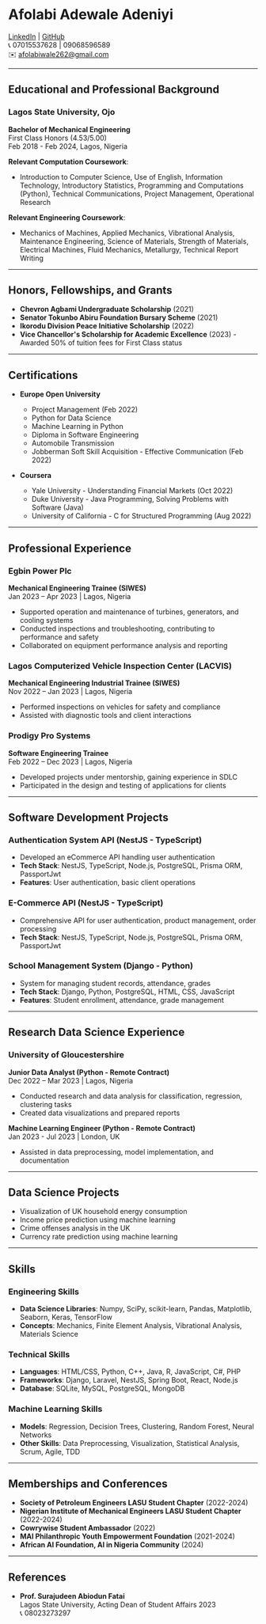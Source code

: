# Afolabi Adewale Adeniyi

[LinkedIn](https://www.linkedin.com/in/adewale-afolabi-227b74242) | [GitHub](https://github.com/AdewaleData)  
📞 07015537628 | 09068596589  
✉️ afolabiwale262@gmail.com  

---

## Educational and Professional Background

### Lagos State University, Ojo  
**Bachelor of Mechanical Engineering**  
First Class Honors (4.53/5.00)  
Feb 2018 - Feb 2024, Lagos, Nigeria

**Relevant Computation Coursework**:  
- Introduction to Computer Science, Use of English, Information Technology, Introductory Statistics, Programming and Computations (Python), Technical Communications, Project Management, Operational Research

**Relevant Engineering Coursework**:  
- Mechanics of Machines, Applied Mechanics, Vibrational Analysis, Maintenance Engineering, Science of Materials, Strength of Materials, Electrical Machines, Fluid Mechanics, Metallurgy, Technical Report Writing

---

## Honors, Fellowships, and Grants

- **Chevron Agbami Undergraduate Scholarship** (2021)
- **Senator Tokunbo Abiru Foundation Bursary Scheme** (2021)
- **Ikorodu Division Peace Initiative Scholarship** (2022)
- **Vice Chancellor's Scholarship for Academic Excellence** (2023) - Awarded 50% of tuition fees for First Class status

---

## Certifications

- **Europe Open University**  
  - Project Management (Feb 2022)
  - Python for Data Science  
  - Machine Learning in Python  
  - Diploma in Software Engineering  
  - Automobile Transmission  
  - Jobberman Soft Skill Acquisition - Effective Communication (Feb 2022)

- **Coursera**  
  - Yale University - Understanding Financial Markets (Oct 2022)  
  - Duke University - Java Programming, Solving Problems with Software (Java)  
  - University of California - C for Structured Programming (Aug 2022)

---

## Professional Experience

### Egbin Power Plc  
**Mechanical Engineering Trainee (SIWES)**  
Jan 2023 – Apr 2023 | Lagos, Nigeria

- Supported operation and maintenance of turbines, generators, and cooling systems
- Conducted inspections and troubleshooting, contributing to performance and safety
- Collaborated on equipment performance analysis and reporting

### Lagos Computerized Vehicle Inspection Center (LACVIS)  
**Mechanical Engineering Industrial Trainee (SIWES)**  
Nov 2022 – Jan 2023 | Lagos, Nigeria

- Performed inspections on vehicles for safety and compliance
- Assisted with diagnostic tools and client interactions

### Prodigy Pro Systems  
**Software Engineering Trainee**  
Feb 2022 – Dec 2023 | Lagos, Nigeria

- Developed projects under mentorship, gaining experience in SDLC
- Participated in the design and testing of applications for clients

---

## Software Development Projects

### Authentication System API (NestJS - TypeScript)  
- Developed an eCommerce API handling user authentication  
- **Tech Stack**: NestJS, TypeScript, Node.js, PostgreSQL, Prisma ORM, PassportJwt  
- **Features**: User authentication, basic client operations

### E-Commerce API (NestJS - TypeScript)  
- Comprehensive API for user authentication, product management, order processing  
- **Tech Stack**: NestJS, TypeScript, Node.js, PostgreSQL, Prisma ORM, PassportJwt

### School Management System (Django - Python)  
- System for managing student records, attendance, grades  
- **Tech Stack**: Django, Python, PostgreSQL, HTML, CSS, JavaScript  
- **Features**: Student enrollment, attendance, grade management

---

## Research Data Science Experience

### University of Gloucestershire  
**Junior Data Analyst (Python - Remote Contract)**  
Dec 2022 – Mar 2023 | Lagos, Nigeria

- Conducted research and data analysis for classification, regression, clustering tasks
- Created data visualizations and prepared reports

**Machine Learning Engineer (Python - Remote Contract)**  
Jan 2023 - Jul 2023 | London, UK

- Assisted in data preprocessing, model implementation, and documentation

---

## Data Science Projects

- Visualization of UK household energy consumption
- Income price prediction using machine learning
- Crime offenses analysis in the UK
- Currency rate prediction using machine learning

---

## Skills

### Engineering Skills
- **Data Science Libraries**: Numpy, SciPy, scikit-learn, Pandas, Matplotlib, Seaborn, Keras, TensorFlow
- **Concepts**: Mechanics, Finite Element Analysis, Vibrational Analysis, Materials Science

### Technical Skills
- **Languages**: HTML/CSS, Python, C++, Java, R, JavaScript, C#, PHP
- **Frameworks**: Django, Laravel, NestJS, Spring Boot, React, Node.js
- **Database**: SQLite, MySQL, PostgreSQL, MongoDB

### Machine Learning Skills
- **Models**: Regression, Decision Trees, Clustering, Random Forest, Neural Networks
- **Other Skills**: Data Preprocessing, Visualization, Statistical Analysis, Scrum, Agile, TDD

---

## Memberships and Conferences

- **Society of Petroleum Engineers LASU Student Chapter** (2022-2024)
- **Nigerian Institute of Mechanical Engineers LASU Student Chapter** (2022-2024)
- **Cowrywise Student Ambassador** (2022)
- **MAI Philanthropic Youth Empowerment Foundation** (2021-2024)
- **African AI Foundation, AI in Nigeria Community** (2024)

---

## References

- **Prof. Surajudeen Abiodun Fatai**  
  Lagos State University, Acting Dean of Student Affairs 2023  
  📞 08023273297

